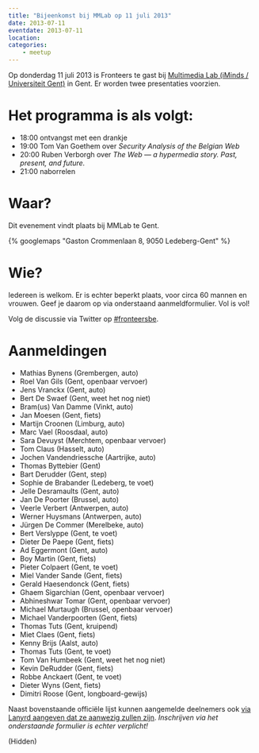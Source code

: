 ```yaml
---
title: "Bijeenkomst bij MMLab op 11 juli 2013"
date: 2013-07-11
eventdate: 2013-07-11
location: 
categories: 
    - meetup
---
```

Op donderdag 11 juli 2013 is Fronteers te gast bij [Multimedia Lab (iMinds / Universiteit Gent)](http://multimedialab.elis.ugent.be/about) in Gent. Er worden twee presentaties voorzien.

# Het programma is als volgt:

* 18:00 ontvangst met een drankje
* 19:00 Tom Van Goethem over _Security Analysis of the Belgian Web_
* 20:00 Ruben Verborgh over _The Web — a hypermedia story. Past, present, and future._
* 21:00 naborrelen

# Waar?

Dit evenement vindt plaats bij MMLab te Gent.

{% googlemaps "Gaston Crommenlaan 8, 9050 Ledeberg-Gent" %}

# Wie?

Iedereen is welkom. Er is echter beperkt plaats, voor circa 60 mannen en vrouwen. Geef je daarom op via onderstaand aanmeldformulier. Vol is vol!

Volg de discussie via Twitter op [#fronteersbe](https://twitter.com/search?q=%23fronteersbe).

# Aanmeldingen

* Mathias Bynens (Grembergen, auto)
* Roel Van Gils (Gent, openbaar vervoer)
* Jens Vranckx (Gent, auto)
* Bert De Swaef (Gent, weet het nog niet)
* Bram(us) Van Damme (Vinkt, auto)
* Jan Moesen (Gent, fiets)
* Martijn Croonen (Limburg, auto)
* Marc Vael (Roosdaal, auto)
* Sara Devuyst (Merchtem, openbaar vervoer)
* Tom Claus (Hasselt, auto)
* Jochen Vandendriessche (Aartrijke, auto)
* Thomas Byttebier (Gent)
* Bart Derudder (Gent, step)
* Sophie de Brabander (Ledeberg, te voet)
* Jelle Desramaults (Gent, auto)
* Jan De Poorter (Brussel, auto)
* Veerle Verbert (Antwerpen, auto)
* Werner Huysmans (Antwerpen, auto)
* Jürgen De Commer (Merelbeke, auto)
* Bert Verslyppe (Gent, te voet)
* Dieter De Paepe (Gent, fiets)
* Ad Eggermont (Gent, auto)
* Boy Martin (Gent, fiets)
* Pieter Colpaert (Gent, te voet)
* Miel Vander Sande (Gent, fiets)
* Gerald Haesendonck (Gent, fiets)
* Ghaem Sigarchian (Gent, openbaar vervoer)
* Abhineshwar Tomar (Gent, openbaar vervoer)
* Michael Murtaugh (Brussel, openbaar vervoer)
* Michael Vanderpoorten (Gent, fiets)
* Thomas Tuts (Gent, kruipend)
* Miet Claes (Gent, fiets)
* Kenny Brijs (Aalst, auto)
* Thomas Tuts (Gent, te voet)
* Tom Van Humbeek (Gent, weet het nog niet)
* Kevin DeRudder (Gent, fiets)
* Robbe Anckaert (Gent, te voet)
* Dieter Wyns (Gent, fiets)
* Dimitri Roose (Gent, longboard-gewijs)

Naast bovenstaande officiële lijst kunnen aangemelde deelnemers ook [via Lanyrd aangeven dat ze aanwezig zullen zijn](http://lanyrd.com/2013/fronteersbe-mmlab/). *Inschrijven via het onderstaande formulier is echter verplicht!*

(Hidden)